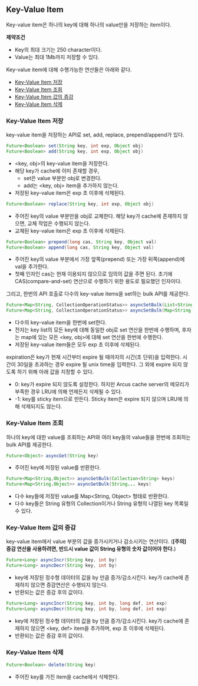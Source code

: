 ## Key-Value Item

Key-value item은 하나의 key에 대해 하나의 value만을 저장하는 item이다.

**제약조건**
- Key의 최대 크기는 250 character이다.
- Value는 최대 1Mb까지 저장할 수 있다.

Key-value item에 대해 수행가능한 연산들은 아래와 같다.

- [Key-Value Item 저장](03-key-value-API.md#key-value-item-%EC%A0%80%EC%9E%A5)
- [Key-Value Item 조회](03-key-value-API.md#key-value-item-%EC%A1%B0%ED%9A%8C)
- [Key-Value Item 값의 증감](03-key-value-API.md#key-value-item-%EA%B0%92%EC%9D%98-%EC%A6%9D%EA%B0%90)
- [Key-Value Item 삭제](03-key-value-API.md#key-value-item-%EC%82%AD%EC%A0%9C)


### Key-Value Item 저장

key-value item을 저장하는 API로 set, add, replace, prepend/append가 있다.

```java
Future<Boolean> set(String key, int exp, Object obj)
Future<Boolean> add(String key, int exp, Object obj)
```

- \<key, obj\>의 key-value item을 저장한다.
- 해당 key가 cache에 이미 존재할 경우,
  - set은 value 부분만 obj로 변경한다.
  - add는 \<key, obj\> item을 추가하지 않는다.
- 저장된 key-value item은 exp 초 이후에 삭제된다.


```java
Future<Boolean> replace(String key, int exp, Object obj)
```

- 주어진 key의 value 부분만을 obj로 교체한다. 해당 key가 cache에 존재하지 않으면, 교체 작업은 수행되지 않는다.
- 교체된 key-value item은 exp 초 이후에 삭제된다.
 

```java
Future<Boolean> prepend(long cas, String key, Object val)
Future<Boolean> append(long cas, String key, Object val)
```

- 주어진 key의 value 부분에서 가장 앞쪽(prepend) 또는 가장 뒤쪽(append)에 val을 추가한다.
- 첫째 인자인 cas는 현재 이용되지 않으므로 임의의 값을 주면 된다.
  초기에 CAS(compare-and-set) 연산으로 수행하기 위한 용도로 필요했던 인자이다.


그리고, 한번의 API 호출로 다수의 key-value items을 set하는 bulk API를 제공한다.

```java
Future<Map<String, CollectionOperationStatus>> asyncSetBulk(List<String> key, int exp, Object obj)
Future<Map<String, CollectionOperationStatus>> asyncSetBulk(Map<String, Object> map, int exp)
```

- 다수의 key-value item을 한번에 set한다.
- 전자는 key list의 모든 key에 대해 동일한 obj로 set 연산을 한번에 수행하며, 
  후자는 map에 있는 모든 \<key, obj\>에 대해 set 연산을 한번에 수행한다.
- 저장된 key-value item들은 모두 exp 초 이후에 삭제된다.


expiration은 key가 현재 시간부터 expire 될 때까지의 시간(초 단위)을 입력한다.
시간이 30일을 초과하는 경우 expire 될 unix time을 입력한다.
그 외에 expire 되지 않도록 하기 위해 아래 값을 지정할 수 있다.

- 0: key가 expire 되지 않도록 설정한다. 하지만 Arcus cache server의 메모리가 부족한 경우 LRU에 의해 언제든지 삭제될 수 있다.
- -1: key를 sticky item으로 만든다. Sticky item은 expire 되지 않으며 LRU에 의해 삭제되지도 않는다.


### Key-Value Item 조회

하나의 key에 대한 value를 조회하는 API와 
여러 key들의 value들을 한번에 조회하는 bulk API를 제공한다.

```java
Future<Object> asyncGet(String key)
```

- 주어진 key에 저장된 value를 반환한다.


```java
Future<Map<String,Object>> asyncGetBulk(Collection<String> keys)
Future<Map<String,Object>> asyncGetBulk(String... keys)
```

- 다수 key들에 저장된 value를 Map<String, Object> 형태로 반환한다.
- 다수 key들은 String 유형의 Collection이거나 String 유형의 나열된 key 목록일 수 있다.


### Key-Value Item 값의 증감

key-value item에서 value 부분의 값을 증가시키거나 감소시키는 연산이다. 
(**[주의] 증감 연산을 사용하려면, 반드시 value 값이 String 유형의 숫자 값이어야 한다.**)


```java
Future<Long> asyncIncr(String key, int by)
Future<Long> asyncDecr(String key, int by)
```

- key에 저장된 정수형 데이터의 값을 by 만큼 증가/감소시킨다.
  key가 cache에 존재하지 않으면 증감연산은 수행되지 않는다.
- 반환되는 값은 증감 후의 값이다. 


```java
Future<Long> asyncIncr(String key, int by, long def, int exp)
Future<Long> asyncDecr(String key, int by, long def, int exp)
```

- key에 저장된 정수형 데이터의 값을 by 만큼 증가/감소시킨다.
  key가 cache에 존재하지 않으면 \<key, def\> item을 추가하며, exp 초 이후에 삭제된다.
- 반환되는 값은 증감 후의 값이다.


### Key-Value Item 삭제

```java
Future<Boolean> delete(String key)
```

- 주어진 key를 가진 item을 cache에서 삭제한다.
 
